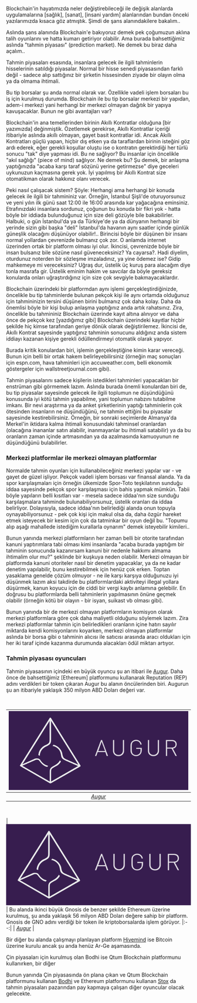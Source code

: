 

Blockchain'in hayatımızda neler değiştirebileceği ile değişik alanlarda uygulamalarına [sağlık], [sanat], [insani yardım] alanlarından bundan önceki yazılarımızda kısaca göz atmıştık. Şimdi de şans alanındakilere bakalım.. 

Aslında şans alanında Blockchain'e bakıyoruz demek pek çoğumuzun aklına talih oyunlarını ve hatta kumarı getiriyor olabilir. Ama burada bahsettiğimiz aslında "tahmin piyasası" (prediction market). Ne demek bu biraz daha açalım.. 


Tahmin piyasaları esasında, insanlara gelecek ile ilgili tahminlerin hisselerinin satıldığı piyasalar. Normal bir hisse senedi piyasasından farklı değil - sadece alıp sattığınız bir şirketin hissesinden ziyade bir olayın olma ya da olmama ihtimali. 

Bu tip borsalar şu anda normal olarak var. Özellikle vadeli işlem borsaları bu iş için kurulmuş durumda.  Blockchain ile bu tip borsalar merkezi bir yapıdan, adem-i merkezi yani herhangi bir merkezi olmayan dağıtık bir yapıya kavuşacaklar. Bunun ne gibi avantajları var?


Blockchain'in ana temellerinden birinin Akıllı Kontratlar olduğuna [bir yazımızda] değinmiştik. Özetlemek gerekirse, Akıllı Kontratlar içeriği itibariyle aslında akıllı olmayan, gayet basit kontratlar idi. Ancak Akıllı Kontratları güçlü yapan, hiçbir dış etken ya da taraflardan birinin isteğini göz ardı ederek, eğer gerekli koşullar oluştu ise o kontratın gerektirdiği her türlü sonucu "tak" diye yapması idi. Bu ne sağlıyor? Bu insanlar için öncelikle "akıl sağlığı" (piece of mind) sağlıyor. Ne demek bu? Şu demek, bir anlaşma yaptığınızda "acaba karşı taraf sözünü yerine getirmezse" diye geceleri uykunuzun kaçmasına gerek yok. İyi yapılmış bir Akıllı Kontrat size otomatikman olarak hakkınız olanı verecek. 

Peki nasıl çalışacak sistem? Şöyle: Herhangi ama herhangi bir konuda gelecek ile ilgili bir tahmininiz var. Örneğin, İstanbul Şişli'de oturuyorsunuz ve yeni yılın ilk günü saat 12:00 ile 16:00 arasında kar yağacağına eminsiniz. Etrafınızdaki insanlara sordunuz, çoğunun bu konuda bir fikri yok - hatta böyle bir iddiada bulunduğunuz için size deli gözüyle bile bakabilirler. Halbuki, o gün İstanbul'da ya da Türkiye'de ya da dünyanın herhangi bir yerinde sizin gibi başka "deli" İstanbul'da havanın aynı saatler içinde günlük güneşlik olacağını düşünüyor olabilir!.. Birincisi böyle bir düşünen bir insanı normal yollardan çevrenizde bulmanız çok zor. O anlamda internet üzerinden ortak bir platform olması iyi olur. İkincisi, çevrenizde böyle bir insan bulsanız bile sözüne nasıl güveneceksiniz? Ya cayarsa?. Hadi diyelim, oturdunuz noterden bir sözleşme imzaladınız, ya yine ödemez ise? Gidip mahkemeye mi vereceksiniz? Uğraş dur, üstelik üç kuruş para alacağım diye tonla masrafa gir. Üstelik eminim hakim ve savcılar da böyle gereksiz konularda onları uğraştırdığınız için size çok sevgiyle bakmayacaklardır. 

Blockchain üzerindeki bir platformdan aynı işlemi gerçekleştirdiğinizde, öncelikle bu tip tahminlerde bulunan pekçok kişi ile aynı ortamda olduğunuz için tahmininizin tersini düşünen birini bulmanız çok daha kolay. Daha da önemlisi böyle bir kişi bulup anlaşma yaptığınız anda artık rahatsınız. Zira, öncelikle bu tahmininiz Blockchain üzerinde kayıt altına alınıyor ve daha önce de pekçok kez [yazdığımız gibi] Blockchain üzerindeki kayıtlar hiçbir şekilde hiç kimse tarafından geriye dönük olarak değiştirilemez. İkincisi de, Akıllı Kontrat sayesinde yaptığınız tahminin sonucunu aldığınız anda sistem iddiayı kazanan kişiye gerekli ödüllendirmeyi otomatik olarak yapıyor. 

Burada kritik konulardan biri, işlemin gerçekleştiğine kimin karar vereceği. Bunun için belli bir ortak hakem belirleyebilirsiniz (örneğin maç sonuçları için espn.com, hava tahminleri için accuweather.com, belli ekonomik göstergeler için wallstreetjournal.com gibi). 

Tahmin piyasalarını sadece kişilerin istedikleri tahminleri yapacakları bir enstrüman gibi görmemek lazım. Aslında burada önemli konulardan biri de, bu tip piyasalar sayesinde gelecek ile ilgili toplumun ne düşündüğünü konusunda iyi kötü tahmin yapabilme, yani toplumun nabzını tutabilme imkanı. Bir nevi araştırma ya da anket şirketlerinin yaptığı tahminlerin çok ötesinden insanların ne düşündüğünü, ne tahmin ettiğini bu piyasalar sayesinde kestirebilirsiniz. Örneğin, bir sonraki seçimlerde Almanya'da Merkel'in iktidara kalma ihtimali konusundaki tahminsel oranlardan (olacağına inananlar satın alabilir, inanmayanlar bu ihtimali satabilir) ya da bu oranların zaman içinde artmasından ya da azalmasında kamuoyunun ne düşündüğünü bulabilirler. 

### Merkezi platformlar ile merkezi olmayan platformlar

Normalde tahmin oyunları için kullanabileceğiniz merkezi yapılar var - ve gayet de güzel işliyor. Pekçok vadeli işlem borsası var finansal alanda. Ya da spor karşılaşmaları için örneğin ülkemizde Spor-Toto teşkilatının sunduğu iddaa sayesinde pekçok spor karşılaşması için bahis yapmak mümkün. Tabii böyle yapıların belli kısıtları var - mesela sadece iddaa'nın size sunduğu karşılaşmalara tahminde bulunabiliyorsunuz, üstelik oranları da iddaa belirliyor. Dolayısıyla, sadece iddaa'nın belirlediği alanda onun topuyla oynayabiliyorsunuz - pek çok kişi için makul olsa da, daha özgür hareket etmek isteyecek bir kesim için çok da tatminkar bir oyun değil bu. "Topumu alıp aşağı mahallede istediğim kurallarla oynarım" demek isteyebilir kimileri.. 

Bunun yanında merkezi platformların her zaman belli bir otorite tarafından kanuni yaptırımlara tabi olması kimi insanlarda "acaba burada yaptığım bir tahminin sonucunda kazanırsam kanuni bir nedenle hakkımı almama ihtimalim olur mu?" şeklinde bir kuşkuya neden olabilir. Merkezi olmayan bir platformda kanuni otoriteler nasıl bir denetim yapacaklar, ya da ne kadar denetim yapılabilir, bunu kestirebilmek için henüz çok erken. Toptan yasaklama genelde çözüm olmuyor - ne ile karşı karşıya olduğunuzu iyi düşünmek lazım aksi takdirde bu platformlardaki aktiviteyi illegal yollara düşürmek, kanun koyucu için de ciddi bir vergi kaybı anlamına gelebilir. En doğrusu bu platformlarda belli tahminlerin yapılmasının önüne geçmek olabilir (örneğin kötü bir olayın - bir isyan, suikast vb olması gibi). 

Bunun yanında bir de merkezi olmayan platformların komisyon olarak merkezi platformlara göre çok daha maliyetli olduğunu söylemek lazım. Zira merkezi platformlar tahmin için belirledikleri oranların içine hatırı sayılır miktarda kendi komisyonlarını koyarken, merkezi olmayan platformlar aslında bir borsa gibi o tahminin alıcısı ile satıcısı arasında aracı oldukları için her iki taraf içinde kazanma durumunda alacakları ödül miktarı artıyor.  

### Tahmin piyasası oyuncuları

Tahmin piyasasının içindeki en büyük oyuncu şu an itibari ile [Augur](http://www.augur.net). Daha önce de bahsettiğimiz [Ethereum] platformunu kullanarak Reputation (REP) adını verdikleri bir token çıkaran Augur bu alanın öncülerinden biri. Augurun şu an itibariyle yaklaşık 350 milyon ABD Doları değeri var. 

&nbsp;

| ![augur-logo.png](/assets/augur-logo-600.png) | 
|:--:| 
| *[Augur](http://www.augur.net)* |

&nbsp;

| ![augur-logo.png](/assets/augur-logo-600.png) | Bu alanda ikinci büyük Gnosis de benzer şekilde Ethereum üzerine kurulmuş, şu anda yaklaşık 56 milyon ABD Doları değere sahip bir platform. Gnosis de GNO adını verdiği bir token ile kriptoborsalarda işlem görüyor. 
|:--:| 
| *[Augur](http://www.augur.net)* |

Bir diğer bu alanda çalışmayı planlayan platform [Hivemind](http://bitcoinhivemind.com/) ise Bitcoin üzerine kurulu ancak şu anda henüz Ar-Ge aşamasında. 

Çin piyasaları için kurulmuş olan Bodhi ise Qtum Blockchain platformunu kullanırken, bir diğer 

Bunun yanında Çin piyasasında ön plana çıkan ve Qtum Blockchain platformunu kullanan [Bodhi](https://www.bodhi.network/) ve Ethereum platformunu kullanan [Stox](https://www.stox.com/) da tahmin piyasaları pazarından pay kapmaya çalışan diğer oyuncular olacak gelecekte. 






